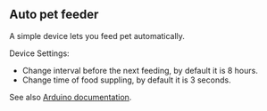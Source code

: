 ## Auto pet feeder

A simple device lets you feed pet automatically.

Device Settings:
- Change interval before the next feeding, by default it is 8 hours.
- Change time of food suppling, by default it is 3 seconds.
	   
See also [Arduino documentation](https://www.arduino.cc/en/main/docs).
